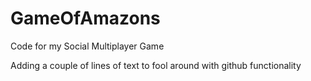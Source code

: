 GameOfAmazons
=============

Code for my Social Multiplayer Game

Adding a couple of lines of text to fool around with github functionality
